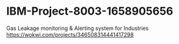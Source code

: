 # IBM-Project-8003-1658905656
Gas Leakage monitoring &amp; Alerting system for Industries
https://wokwi.com/projects/346508314441417298
